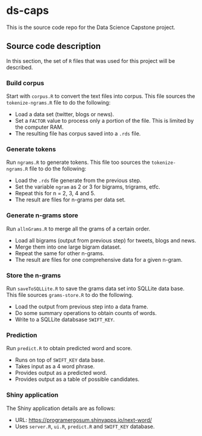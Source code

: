 # ds-caps

This is the source code repo for the Data Science Capstone project. 

## Source code description
In this section, the set of `R` files that was used for this project will be described.

### Build corpus
Start with `corpus.R` to convert the text files into corpus. This file sources the `tokenize-ngrams.R` file to do the following:

- Load a data set (twitter, blogs or news).
- Set a `FACTOR` value to process only a portion of the file. This is limited by the computer RAM.
- The resulting file has corpus saved into a `.rds` file.

### Generate tokens
Run `ngrams.R` to generate tokens. This file too sources the `tokenize-ngrams.R` file to do the following:
- Load the `.rds` file generate from the previous step.
- Set the variable `ngram` as 2 or 3 for bigrams, trigrams, etfc.
- Repeat this for n = 2, 3, 4 and 5.
- The result are files for n-grams per data set.

### Generate n-grams store
Run `allnGrams.R` to merge all the grams of a certain order.
- Load all bigrams (output from previous step) for tweets, blogs and news.
- Merge them into one large bigram dataset.
- Repeat the same for other n-grams.
- The result are files for one comprehensive data for a given n-gram.

### Store the n-grams
Run `saveToSQLLite.R` to save the grams data set into SQLLite data base. This file sources `grams-store.R` to do the following.
- Load the output from previous step into a data frame.
- Do some summary operations to obtain counts of words.
- Write to a SQLLite databsase `SWIFT_KEY`.

### Prediction
Run `predict.R` to obtain predicted word and score.
- Runs on top of `SWIFT_KEY` data base.
- Takes input as a 4 word phrase.
- Provides output as a predicted word.
- Provides output as a table of possible candidates.

### Shiny application
The Shiny application details are as follows:
- URL: https://programergosum.shinyapps.io/next-word/
- Uses `server.R`, `ui.R`, `predict.R` and `SWIFT_KEY` database.

